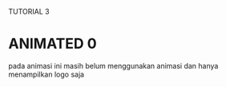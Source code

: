 TUTORIAL 3

# ANIMATED 0

pada animasi ini masih belum menggunakan animasi dan hanya menampilkan logo saja
